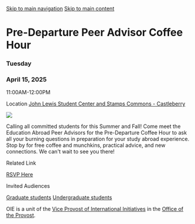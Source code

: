 [Skip to main navigation](https://ea.oie.gatech.edu/event/2025/04/15/pre-departure-peer-advisor-coffee-hour#main-navigation) [Skip to main content](https://ea.oie.gatech.edu/event/2025/04/15/pre-departure-peer-advisor-coffee-hour#main-content)

# Pre-Departure Peer Advisor Coffee Hour

### Tuesday

### April  15,   2025

11:00AM-12:00PM

Location [John Lewis Student Center and Stamps Commons - Castleberry](https://studentcenter.gatech.edu/student-center-maps)

[![](https://ea.oie.gatech.edu/sites/default/files/styles/large/public/hg_media/2025-10/Pre_departure_PA_Coffee_Hour__Engage_.png?itok=BYJMQeu3)](https://ea.oie.gatech.edu/sites/default/files/hg_media/2025-10/Pre_departure_PA_Coffee_Hour__Engage_.png)

Calling all committed students for this Summer and Fall! Come meet the Education Abroad Peer Advisors for the Pre-Departure Coffee Hour to ask all your burning questions in preparation for your study abroad experience. Stop by for free coffee and munchkins, practical advice, and new connections. We can't wait to see you there!

Related Link


[RSVP Here](https://gatech.campuslabs.com/engage/event/11248730)

Invited Audiences


[Graduate students](https://ea.oie.gatech.edu/invited-audience/graduate-students) [Undergraduate students](https://ea.oie.gatech.edu/invited-audience/undergraduate-students)

OIE is a unit of the [Vice Provost of International Initiatives](https://global.gatech.edu/) in the [Office of the Provost](https://provost.gatech.edu/).